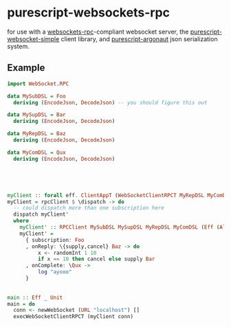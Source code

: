 purescript-websockets-rpc
=======================


for use with a [websockets-rpc](https://hackage.haskell.org/package/websockets-rpc)-compliant websocket server,
the [purescript-websocket-simple](https://pursuit.purescript.org/packages/purescript-websocket-simple) client
library, and [purescript-argonaut](https://github.com/purescript-contrib/purescript-argonaut) json serialization
system.


Example
-------


```purescript
import WebSocket.RPC

data MySubDSL = Foo
  deriving (EncodeJson, DecodeJson) -- you should figure this out

data MySupDSL = Bar
  deriving (EncodeJson, DecodeJson)

data MyRepDSL = Baz
  deriving (EncodeJson, DecodeJson)

data MyComDSL = Qux
  deriving (EncodeJson, DecodeJson)





myClient :: forall eff. ClientAppT (WebSocketClientRPCT MyRepDSL MyComDSL (Eff (AllEffs eff))) Unit
myClient = rpcClient $ \dispatch -> do
  -- could dispatch more than one subscription here
  dispatch myClient'
  where
    myClient' :: RPCClient MySubDSL MySupDSL MyRepDSL MyComDSL (Eff (AllEffs eff))
    myClient' =
      { subscription: Foo
      , onReply: \{supply,cancel} Baz -> do
          x <- randomInt 1 10
          if x == 10 then cancel else supply Bar
      , onComplete: \Qux ->
          log "ayooo"
      }
      
      
main :: Eff _ Unit
main = do
  conn <- newWebSocket (URL "localhost") []
  execWebSocketClientRPCT (myClient conn)
```

